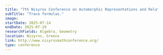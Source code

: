 ```yaml
---
title: "7th Nisyros Conference on Automorphic Representations and Related Topics"
subTitle: "Trace formulas."
image:
startDate: 2025-07-14
endDate: 2025-07-19
researchFields: Algebra, Geometry
location: Nisyros, Greece
link: http://www.nisyrosmathconference.org/
type: conference
---
```

